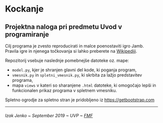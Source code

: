 # Kockanje

## Projektna naloga pri predmetu Uvod v programiranje

Cilj programa je zvesto reproducirati in malce poenostaviti igro Jamb. Pravila igre in njenega točkovanja si lahko preberete na [Wikipediji](https://en.wikipedia.org/wiki/Yahtzee#Rules).

Repozitorij vsebuje naslednje pomebnejše datoteke oz. mape:

* `model.py`, kjer je shranjen glavni del kode, ki poganja program, 
* `vmesnik.py` in `spletni_vmesnik.py`, ki skrbita za lažjo predstavitev programa,
* mapa `views` v kateri so sharanjene `.html` datoteke, ki omogočajo lepši in funkcionalen prikaz programa v spletnem vmesniku. 

Spletno ogrodje za spletno stran je pridobljeno iz <https://getbootstrap.com>

___
###### Izak Jenko ~ September 2019 ~ UVP ~ [FMF](https://www.fmf.uni-lj.si/si/)

